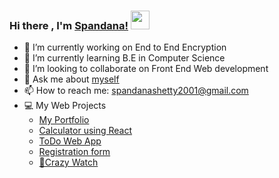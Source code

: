 ### Hi there , I'm [Spandana!](https://spandana1401.github.io) <img src="https://raw.githubusercontent.com/MartinHeinz/MartinHeinz/master/wave.gif" height ="30px" width="30px">

<!--
**spandana1401/spandana1401** is a ✨ _special_ ✨ repository because its `README.md` (this file) appears on your GitHub profile.

Here are some ideas to get you started:
-->
- 🔭 I’m currently working on End to End Encryption
- 🌱 I’m currently learning B.E in Computer Science
- 👯 I’m looking to collaborate on Front End Web development
- 💬 Ask me about [myself](https://spandana1401.github.io/)
- 📫 How to reach me: spandanashetty2001@gmail.com
- 💻 My Web Projects
  - [My Portfolio](https://spandana1401.github.io/)  
  - [Calculator using React](https://spandana1401.github.io/react_calculator/)  
  - [ToDo Web App](https://spandana1401.github.io/letsgrowmore_todo/)
  - [Registration form](https://spandana1401.github.io/letsgrowmore_registration_form.js/)
  - [🎥Crazy Watch](https://github.com/spandana1401/crazywatch.git)

